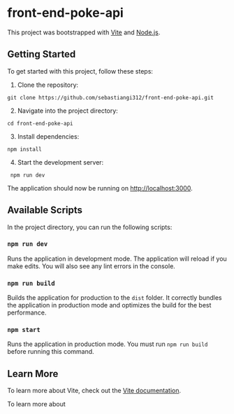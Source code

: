 # front-end-poke-api

This project was bootstrapped with [Vite](https://vitejs.dev/) and [Node.js](https://nodejs.org/).

## Getting Started

To get started with this project, follow these steps:

1. Clone the repository:
 ```Git
git clone https://github.com/sebastiangi312/front-end-poke-api.git
```
2. Navigate into the project directory:
```Script
cd front-end-poke-api
``` 
3. Install dependencies:
 ```Script
 npm install
 ```
4. Start the development server:
```Script
 npm run dev
 ```

The application should now be running on [http://localhost:3000](http://localhost:3000).

## Available Scripts

In the project directory, you can run the following scripts:

### `npm run dev`

Runs the application in development mode. The application will reload if you make edits. You will also see any lint errors in the console.

### `npm run build`

Builds the application for production to the `dist` folder. It correctly bundles the application in production mode and optimizes the build for the best performance.

### `npm start`

Runs the application in production mode. You must run `npm run build` before running this command.

## Learn More

To learn more about Vite, check out the [Vite documentation](https://vitejs.dev/guide/).

To learn more about
